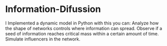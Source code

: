 # Information-Difussion

I Implemented a dynamic model in Python with this you can:
Analyze how the shape of networks controls where information can spread.
Observe if a seed of information reaches critical mass within a certain amount of time.
Simulate influencers in the network.

